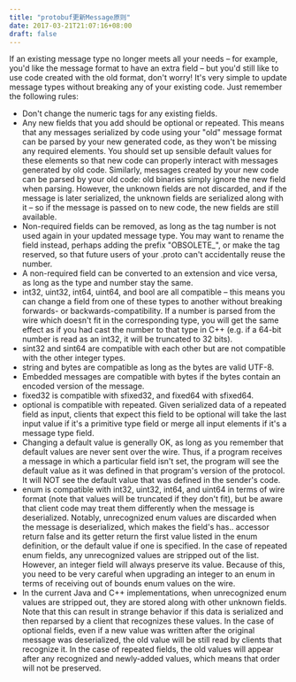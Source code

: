 ```yaml
---
title: "protobuf更新Message原则"
date: 2017-03-21T21:07:16+08:00
draft: false
---
```

If an existing message type no longer meets all your needs – for example, you'd like the message format to have an extra field – but you'd still like to use code created with the old format, don't worry! It's very simple to update message types without breaking any of your existing code. Just remember the following rules:
- Don't change the numeric tags for any existing fields.
- Any new fields that you add should be optional or repeated. This means that any messages serialized by code using your "old" message format can be parsed by your new generated code, as they won't be missing any required elements. You should set up sensible default values for these elements so that new code can properly interact with messages generated by old code. Similarly, messages created by your new code can be parsed by your old code: old binaries simply ignore the new
field when parsing. However, the unknown fields are not discarded, and if the message is later serialized, the unknown fields are serialized along with it – so if the message is passed on to new code, the new fields are still available.
- Non-required fields can be removed, as long as the tag number is not used again in your updated message type. You may want to rename the field instead, perhaps adding the prefix "OBSOLETE_", or make the tag reserved, so that future users of your .proto can't accidentally reuse the number.
- A non-required field can be converted to an extension and vice versa, as long as the type and number stay the same.
- int32, uint32, int64, uint64, and bool are all compatible – this means you can change a field from one of these types to another without breaking forwards- or backwards-compatibility. If a number is parsed from the wire which doesn't fit in the corresponding type, you will get the same effect as if you had cast the number to that type in C++ (e.g. if a 64-bit number is read as an int32, it will be truncated to 32 bits).
- sint32 and sint64 are compatible with each other but are not compatible with the other integer types.
- string and bytes are compatible as long as the bytes are valid UTF-8.
- Embedded messages are compatible with bytes if the bytes contain an encoded version of the message.
- fixed32 is compatible with sfixed32, and fixed64 with sfixed64.
- optional is compatible with repeated. Given serialized data of a repeated field as input, clients that expect this field to be optional will take the last input value if it's a primitive type field or merge all input elements if it's a message type field.
- Changing a default value is generally OK, as long as you remember that default values are never sent over the wire. Thus, if a program receives a message in which a particular field isn't set, the program will see the default value as it was defined in that program's version of the protocol. It will NOT see the default value that was defined in the sender's code.
- enum is compatible with int32, uint32, int64, and uint64 in terms of wire format (note that values will be truncated if they don't fit), but be aware that client code may treat them differently when the message is deserialized. Notably, unrecognized enum values are discarded when the message is deserialized, which makes the field's has.. accessor return false and its getter return the first value listed in the enum definition, or the default value if one is specified. In the
  case of repeated enum fields, any unrecognized values are stripped out of the list. However, an integer field will always preserve its value. Because of this, you need to be very careful when upgrading an integer to an enum in terms of receiving out of bounds enum values on the wire.
- In the current Java and C++ implementations, when unrecognized enum values are stripped out, they are stored along with other unknown fields. Note that this can result in strange behavior if this data is serialized and then reparsed by a client that recognizes these values. In the case of optional fields, even if a new value was written after the original message was deserialized, the old value will be still read by clients that recognize it. In the case of
  repeated fields, the old values will appear after any recognized and newly-added values, which means that order will not be preserved.

